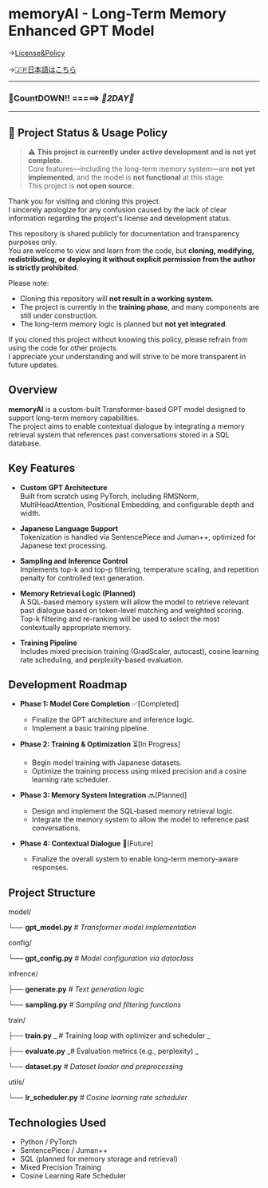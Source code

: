 # memoryAI - Long-Term Memory Enhanced GPT Model
→[License&Policy](https://github.com/RockHopperPenguin64/memoryAI/blob/main/License.md)

→[🇯🇵日本語はこちら](https://github.com/RockHopperPenguin64/memoryAI/blob/main/jpREADME.md)

---

### 🥳CountDOWN‼️ =====>  _**🤔2DAY🤩**_

---

## 🚧 Project Status & Usage Policy

> ⚠️ **This project is currently under active development and is not yet complete.**  
> Core features—including the long-term memory system—are **not yet implemented**, and the model is **not functional** at this stage.  
> This project is **not open source.**

Thank you for visiting and cloning this project.  
I sincerely apologize for any confusion caused by the lack of clear information regarding the project's license and development status.

This repository is shared publicly for documentation and transparency purposes only.  
You are welcome to view and learn from the code, but **cloning, modifying, redistributing, or deploying it without explicit permission from the author is strictly prohibited**.

Please note:
- Cloning this repository will **not result in a working system**.
- The project is currently in the **training phase**, and many components are still under construction.
- The long-term memory logic is planned but **not yet integrated**.

If you cloned this project without knowing this policy, please refrain from using the code for other projects.  
I appreciate your understanding and will strive to be more transparent in future updates.

## Overview

**memoryAI** is a custom-built Transformer-based GPT model designed to support long-term memory capabilities.  
The project aims to enable contextual dialogue by integrating a memory retrieval system that references past conversations stored in a SQL database.

 

## Key Features

- **Custom GPT Architecture**  
  Built from scratch using PyTorch, including RMSNorm, MultiHeadAttention, Positional Embedding, and configurable depth and width.

- **Japanese Language Support**  
  Tokenization is handled via SentencePiece and Juman++, optimized for Japanese text processing.

- **Sampling and Inference Control**  
  Implements top-k and top-p filtering, temperature scaling, and repetition penalty for controlled text generation.

- **Memory Retrieval Logic (Planned)**  
  A SQL-based memory system will allow the model to retrieve relevant past dialogue based on token-level matching and weighted scoring.  
  Top-k filtering and re-ranking will be used to select the most contextually appropriate memory.

- **Training Pipeline**  
  Includes mixed precision training (GradScaler, autocast), cosine learning rate scheduling, and perplexity-based evaluation.

## Development Roadmap

- **Phase 1: Model Core Completion**  ✅[Completed]
  - Finalize the GPT architecture and inference logic.
  - Implement a basic training pipeline.

- **Phase 2: Training & Optimization** ⏳[In Progress]
  - Begin model training with Japanese datasets.
  - Optimize the training process using mixed precision and a cosine learning rate scheduler.

- **Phase 3: Memory System Integration** 🔜[Planned]
  - Design and implement the SQL-based memory retrieval logic.
  - Integrate the memory system to allow the model to reference past conversations.

- **Phase 4: Contextual Dialogue** 🚀[Future]
  - Finalize the overall system to enable long-term memory-aware responses.
 

## Project Structure
model/

└── **gpt_model.py**    _# Transformer model implementation_

config/

└── **gpt_config.py**   _# Model configuration via dataclass_

infrence/

├── **generate.py**     _# Text generation logic_

└── **sampling.py**     _# Sampling and filtering functions_

train/

├── **train.py**       _ # Training loop with optimizer and scheduler _

├── **evaluate.py**     _# Evaluation metrics (e.g., perplexity) _

└── **dataset.py**      _# Dataset loader and preprocessing_

utils/ 

└── **lr_scheduler.py** _# Cosine learning rate scheduler_

 

## Technologies Used

- Python / PyTorch  
- SentencePiece / Juman++  
- SQL (planned for memory storage and retrieval)  
- Mixed Precision Training  
- Cosine Learning Rate Scheduler

